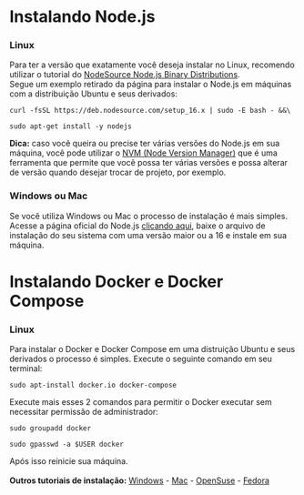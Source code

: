 # Instalando Node.js

### <strong>Linux</strong>

Para ter a versão que exatamente você deseja instalar no Linux, recomendo utilizar o tutorial do [NodeSource Node.js Binary Distributions](https://github.com/nodesource/distributions).
<br>Segue um exemplo retirado da página para instalar o Node.js em máquinas com a distribuição Ubuntu e seus derivados:

```
curl -fsSL https://deb.nodesource.com/setup_16.x | sudo -E bash - &&\

sudo apt-get install -y nodejs
```

<strong>Dica:</strong> caso você queira ou precise ter várias versões do Node.js em sua máquina, você pode utilizar o [NVM (Node Version Manager)](https://github.com/nvm-sh/nvm) que é uma ferramenta que permite que você possa ter várias versões e possa alterar de versão quando desejar trocar de projeto, por exemplo.

### <strong>Windows ou Mac</strong>

Se você utiliza Windows ou Mac o processo de instalação é mais simples.
<br>Acesse a página oficial do Node.js [clicando aqui](https://nodejs.org), baixe o arquivo de instalação do seu sistema com uma versão maior ou a 16 e instale em sua máquina.

# Instalando Docker e Docker Compose

### <strong>Linux</strong>

Para instalar o Docker e Docker Compose em uma distruição Ubuntu e seus derivados o processo é simples. Execute o seguinte comando em seu terminal:

```
sudo apt-install docker.io docker-compose
```

Execute mais esses 2 comandos para permitir o Docker executar sem necessitar permissão de administrador:

```
sudo groupadd docker

sudo gpasswd -a $USER docker
```

Após isso reinicie sua máquina.
<br></br>
<strong>Outros tutoriais de instalação:</strong>
[Windows](https://www.youtube.com/watch?v=sYsIoWtS5LY&ab_channel=GeranetTechnology.) -
[Mac](https://www.youtube.com/watch?v=18_1yMvZlqY&ab_channel=Espa%C3%A7oDigital) -
[OpenSuse](https://en.opensuse.org/Docker#:~:text=To%20install%20the%20docker%20and,was%20successful%2C%20%22Finish%22.) -
[Fedora](https://docs.docker.com/engine/install/fedora/)
